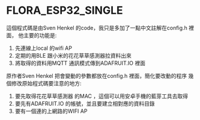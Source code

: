 # FLORA_ESP32_SINGLE

這個程式碼是由Sven Henkel 的code，我只是多加了一點中文註解在config.h 裡面，
他主要的功能是:

1. 先連線上local 的wifi AP
2. 定期的用BLE 跟小米的花花草草感測器拉資料出來
3. 將取得的資料用MQTT 通訊模式傳到ADAFRUIT.IO 裡面


原作者Sven Henkel 把會變動的參數都放在config.h 裡面，簡化要改動的程序
幾個修改原始程式碼要注意的地方:



1. 要先取得花花草草感測器 的MAC ，這個可以用安卓手機的藍芽工具去取得
2. 要先有ADAFRUIT.IO 的帳號，並且要建立相對應的資料目錄
3. 要有一個連的上網路的WIFI AP





